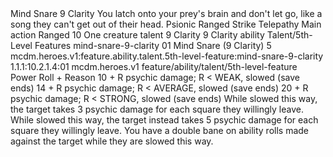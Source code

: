 <ability>
  <name>Mind Snare</name>
  <cost>9 Clarity</cost>
  <flavor>You latch onto your prey&apos;s brain and don&apos;t let go, like a song they can&apos;t get out of their head.</flavor>
  <keywords>
    <keyword>Psionic</keyword>
    <keyword>Ranged</keyword>
    <keyword>Strike</keyword>
    <keyword>Telepathy</keyword>
  </keywords>
  <type>Main action</type>
  <distance>Ranged 10</distance>
  <target>One creature</target>
  <metadata>
    <class>talent</class>
    <cost>9 Clarity</cost>
    <cost_amount>9</cost_amount>
    <cost_resource>Clarity</cost_resource>
    <feature_type>ability</feature_type>
    <file_dpath>Talent/5th-Level Features</file_dpath>
    <item_id>mind-snare-9-clarity</item_id>
    <item_index>01</item_index>
    <item_name>Mind Snare (9 Clarity)</item_name>
    <level>5</level>
    <scc>mcdm.heroes.v1:feature.ability.talent.5th-level-feature:mind-snare-9-clarity</scc>
    <scdc>1.1.1:10.2.1.4:01</scdc>
    <source>mcdm.heroes.v1</source>
    <type>feature/ability/talent/5th-level-feature</type>
  </metadata>
  <effects>
    <effect type="roll">
      <roll>Power Roll + Reason</roll>
      <t1>10 + R psychic damage; R &lt; WEAK, slowed (save ends)</t1>
      <t2>14 + R psychic damage; R &lt; AVERAGE, slowed (save ends)</t2>
      <t3>20 + R psychic damage; R &lt; STRONG, slowed (save ends)</t3>
    </effect>
    <effect type="mundane">While slowed this way, the target takes 3 psychic damage for each square they willingly leave.</effect>
    <effect type="mundane" name="Strained">While slowed this way, the target instead takes 5 psychic damage for each square they willingly leave. You have a double bane on ability rolls made against the target while they are slowed this way.</effect>
  </effects>
</ability>
